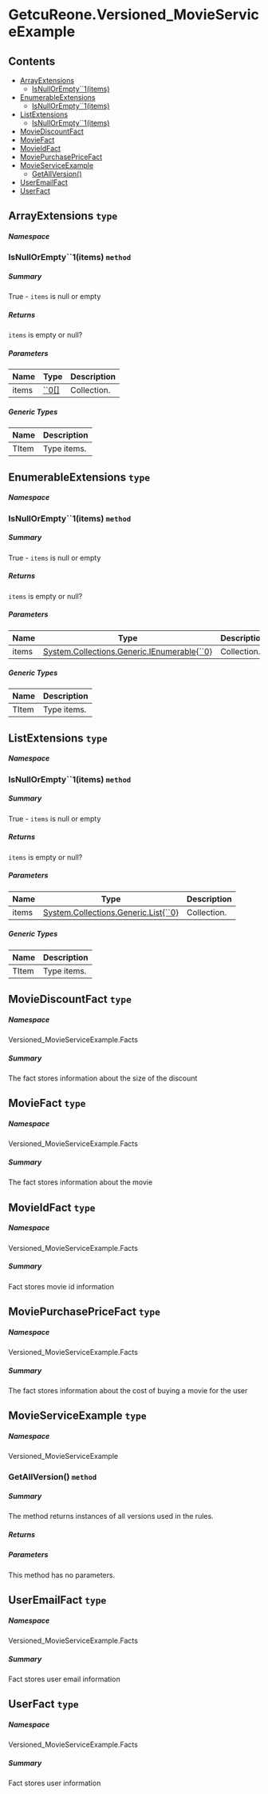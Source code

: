 <a name='assembly'></a>
# GetcuReone.Versioned_MovieServiceExample

## Contents

- [ArrayExtensions](#T--ArrayExtensions '.ArrayExtensions')
  - [IsNullOrEmpty\`\`1(items)](#M-ArrayExtensions-IsNullOrEmpty``1-``0[]- 'ArrayExtensions.IsNullOrEmpty``1(``0[])')
- [EnumerableExtensions](#T--EnumerableExtensions '.EnumerableExtensions')
  - [IsNullOrEmpty\`\`1(items)](#M-EnumerableExtensions-IsNullOrEmpty``1-System-Collections-Generic-IEnumerable{``0}- 'EnumerableExtensions.IsNullOrEmpty``1(System.Collections.Generic.IEnumerable{``0})')
- [ListExtensions](#T--ListExtensions '.ListExtensions')
  - [IsNullOrEmpty\`\`1(items)](#M-ListExtensions-IsNullOrEmpty``1-System-Collections-Generic-List{``0}- 'ListExtensions.IsNullOrEmpty``1(System.Collections.Generic.List{``0})')
- [MovieDiscountFact](#T-Versioned_MovieServiceExample-Facts-MovieDiscountFact 'Versioned_MovieServiceExample.Facts.MovieDiscountFact')
- [MovieFact](#T-Versioned_MovieServiceExample-Facts-MovieFact 'Versioned_MovieServiceExample.Facts.MovieFact')
- [MovieIdFact](#T-Versioned_MovieServiceExample-Facts-MovieIdFact 'Versioned_MovieServiceExample.Facts.MovieIdFact')
- [MoviePurchasePriceFact](#T-Versioned_MovieServiceExample-Facts-MoviePurchasePriceFact 'Versioned_MovieServiceExample.Facts.MoviePurchasePriceFact')
- [MovieServiceExample](#T-Versioned_MovieServiceExample-MovieServiceExample 'Versioned_MovieServiceExample.MovieServiceExample')
  - [GetAllVersion()](#M-Versioned_MovieServiceExample-MovieServiceExample-GetAllVersion-GetcuReone-FactFactory-Interfaces-Context-IWantActionContext{GetcuReone-FactFactory-Entities-WantAction,GetcuReone-FactFactory-Entities-FactContainer}- 'Versioned_MovieServiceExample.MovieServiceExample.GetAllVersion(GetcuReone.FactFactory.Interfaces.Context.IWantActionContext{GetcuReone.FactFactory.Entities.WantAction,GetcuReone.FactFactory.Entities.FactContainer})')
- [UserEmailFact](#T-Versioned_MovieServiceExample-Facts-UserEmailFact 'Versioned_MovieServiceExample.Facts.UserEmailFact')
- [UserFact](#T-Versioned_MovieServiceExample-Facts-UserFact 'Versioned_MovieServiceExample.Facts.UserFact')

<a name='T--ArrayExtensions'></a>
## ArrayExtensions `type`

##### Namespace



<a name='M-ArrayExtensions-IsNullOrEmpty``1-``0[]-'></a>
### IsNullOrEmpty\`\`1(items) `method`

##### Summary

True - `items` is null or empty

##### Returns

`items` is empty or null?

##### Parameters

| Name | Type | Description |
| ---- | ---- | ----------- |
| items | [\`\`0[]](#T-``0[] '``0[]') | Collection. |

##### Generic Types

| Name | Description |
| ---- | ----------- |
| TItem | Type items. |

<a name='T--EnumerableExtensions'></a>
## EnumerableExtensions `type`

##### Namespace



<a name='M-EnumerableExtensions-IsNullOrEmpty``1-System-Collections-Generic-IEnumerable{``0}-'></a>
### IsNullOrEmpty\`\`1(items) `method`

##### Summary

True - `items` is null or empty

##### Returns

`items` is empty or null?

##### Parameters

| Name | Type | Description |
| ---- | ---- | ----------- |
| items | [System.Collections.Generic.IEnumerable{\`\`0}](http://msdn.microsoft.com/query/dev14.query?appId=Dev14IDEF1&l=EN-US&k=k:System.Collections.Generic.IEnumerable 'System.Collections.Generic.IEnumerable{``0}') | Collection. |

##### Generic Types

| Name | Description |
| ---- | ----------- |
| TItem | Type items. |

<a name='T--ListExtensions'></a>
## ListExtensions `type`

##### Namespace



<a name='M-ListExtensions-IsNullOrEmpty``1-System-Collections-Generic-List{``0}-'></a>
### IsNullOrEmpty\`\`1(items) `method`

##### Summary

True - `items` is null or empty

##### Returns

`items` is empty or null?

##### Parameters

| Name | Type | Description |
| ---- | ---- | ----------- |
| items | [System.Collections.Generic.List{\`\`0}](http://msdn.microsoft.com/query/dev14.query?appId=Dev14IDEF1&l=EN-US&k=k:System.Collections.Generic.List 'System.Collections.Generic.List{``0}') | Collection. |

##### Generic Types

| Name | Description |
| ---- | ----------- |
| TItem | Type items. |

<a name='T-Versioned_MovieServiceExample-Facts-MovieDiscountFact'></a>
## MovieDiscountFact `type`

##### Namespace

Versioned_MovieServiceExample.Facts

##### Summary

The fact stores information about the size of the discount

<a name='T-Versioned_MovieServiceExample-Facts-MovieFact'></a>
## MovieFact `type`

##### Namespace

Versioned_MovieServiceExample.Facts

##### Summary

The fact stores information about the movie

<a name='T-Versioned_MovieServiceExample-Facts-MovieIdFact'></a>
## MovieIdFact `type`

##### Namespace

Versioned_MovieServiceExample.Facts

##### Summary

Fact stores movie id information

<a name='T-Versioned_MovieServiceExample-Facts-MoviePurchasePriceFact'></a>
## MoviePurchasePriceFact `type`

##### Namespace

Versioned_MovieServiceExample.Facts

##### Summary

The fact stores information about the cost of buying a movie for the user

<a name='T-Versioned_MovieServiceExample-MovieServiceExample'></a>
## MovieServiceExample `type`

##### Namespace

Versioned_MovieServiceExample

<a name='M-Versioned_MovieServiceExample-MovieServiceExample-GetAllVersion-GetcuReone-FactFactory-Interfaces-Context-IWantActionContext{GetcuReone-FactFactory-Entities-WantAction,GetcuReone-FactFactory-Entities-FactContainer}-'></a>
### GetAllVersion() `method`

##### Summary

The method returns instances of all versions used in the rules.

##### Returns



##### Parameters

This method has no parameters.

<a name='T-Versioned_MovieServiceExample-Facts-UserEmailFact'></a>
## UserEmailFact `type`

##### Namespace

Versioned_MovieServiceExample.Facts

##### Summary

Fact stores user email information

<a name='T-Versioned_MovieServiceExample-Facts-UserFact'></a>
## UserFact `type`

##### Namespace

Versioned_MovieServiceExample.Facts

##### Summary

Fact stores user information
